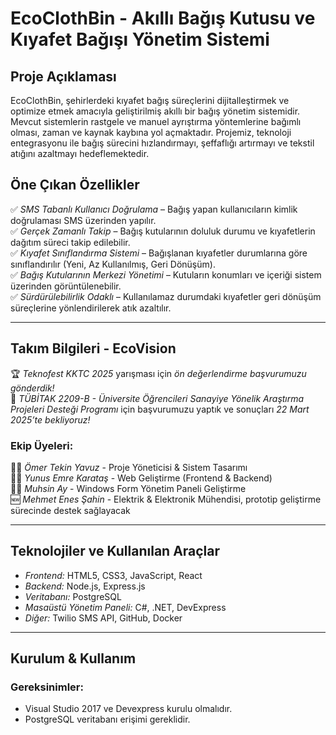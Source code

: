 # EcoClothBin - Akıllı Bağış Kutusu ve Kıyafet Bağışı Yönetim Sistemi

## Proje Açıklaması
EcoClothBin, şehirlerdeki kıyafet bağış süreçlerini dijitalleştirmek ve optimize etmek amacıyla geliştirilmiş akıllı bir bağış yönetim sistemidir. Mevcut sistemlerin rastgele ve manuel ayrıştırma yöntemlerine bağımlı olması, zaman ve kaynak kaybına yol açmaktadır. Projemiz, teknoloji entegrasyonu ile bağış sürecini hızlandırmayı, şeffaflığı artırmayı ve tekstil atığını azaltmayı hedeflemektedir.

## Öne Çıkan Özellikler
✅ *SMS Tabanlı Kullanıcı Doğrulama* – Bağış yapan kullanıcıların kimlik doğrulaması SMS üzerinden yapılır.  
✅ *Gerçek Zamanlı Takip* – Bağış kutularının doluluk durumu ve kıyafetlerin dağıtım süreci takip edilebilir.  
✅ *Kıyafet Sınıflandırma Sistemi* – Bağışlanan kıyafetler durumlarına göre sınıflandırılır (Yeni, Az Kullanılmış, Geri Dönüşüm).  
✅ *Bağış Kutularının Merkezi Yönetimi* – Kutuların konumları ve içeriği sistem üzerinden görüntülenebilir.  
✅ *Sürdürülebilirlik Odaklı* – Kullanılamaz durumdaki kıyafetler geri dönüşüm süreçlerine yönlendirilerek atık azaltılır.  

---

## Takım Bilgileri - EcoVision  
🏆 *Teknofest KKTC 2025* yarışması için *ön değerlendirme başvurumuzu gönderdik!*  
🎯 *TÜBİTAK 2209-B - Üniversite Öğrencileri Sanayiye Yönelik Araştırma Projeleri Desteği Programı* için başvurumuzu yaptık ve sonuçları *22 Mart 2025’te bekliyoruz!*  

### Ekip Üyeleri:  
👨‍💻 *Ömer Tekin Yavuz* - Proje Yöneticisi & Sistem Tasarımı  
👨‍💻 *Yunus Emre Karataş* - Web Geliştirme (Frontend & Backend)  
👨‍💻 *Muhsin Ay* - Windows Form Yönetim Paneli Geliştirme  
🆕 *Mehmet Enes Şahin* - Elektrik & Elektronik Mühendisi, prototip geliştirme sürecinde destek sağlayacak  

---

## Teknolojiler ve Kullanılan Araçlar  
- *Frontend:* HTML5, CSS3, JavaScript, React  
- *Backend:* Node.js, Express.js  
- *Veritabanı:* PostgreSQL  
- *Masaüstü Yönetim Paneli:* C#, .NET, DevExpress  
- *Diğer:* Twilio SMS API, GitHub, Docker  

---

## Kurulum & Kullanım  

### Gereksinimler:  
- Visual Studio 2017 ve Devexpress kurulu olmalıdır.
- PostgreSQL veritabanı erişimi gereklidir.  
